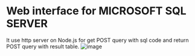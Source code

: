 # Web interface for MICROSOFT SQL SERVER
It use http server on Node.js for get POST query with sql code and return POST query with result table.
![image](https://github.com/tgoaty/crud/img1.png)
